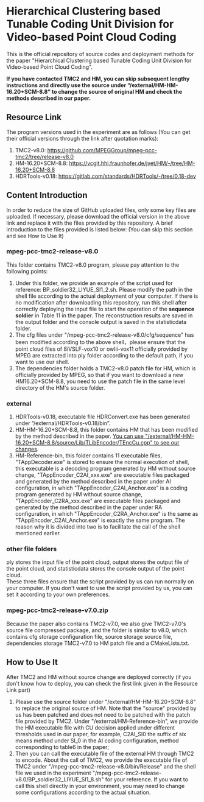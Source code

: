 # Hierarchical Clustering based Tunable Coding Unit Division for Video-based Point Cloud Coding 
This is the official repository of source codes and deployment methods for the paper "Hierarchical Clustering based Tunable Coding Unit Division for Video-based Point Cloud Coding".

<b>If you have contacted TMC2 and HM, you can skip subsequent lengthy instructions and directly use the source under “/external/HM-HM-16.20+SCM-8.8” to change the source of original HM and check the methods described in our paper.</b>

## Resource Link
The program versions used in the experiment are as follows (You can get their official versions through the link after quotation marks): 

1. TMC2-v8.0: https://github.com/MPEGGroup/mpeg-pcc-tmc2/tree/release-v8.0
2. HM-16.20+SCM-8.8: https://vcgit.hhi.fraunhofer.de/jvet/HM/-/tree/HM-16.20+SCM-8.8
3. HDRTools-v0.18: https://gitlab.com/standards/HDRTools/-/tree/0.18-dev

## Content Introduction
In order to reduce the size of GitHub uploaded files, only some key files are uploaded. If necessary, please download the official version in the above link and replace it with the files provided by this repository. A brief introduction to the files provided is listed below: (You can skip this section and see How to Use It)

### mpeg-pcc-tmc2-release-v8.0
This folder contains TMC2-v8.0 program, please pay attention to the following points: 
1. Under this folder, we provide an example of the script used for reference: BP_soldier32_LIYUE_SI1_2.sh. Please modify the path in the shell file according to the actual deployment of your computer. If there is no modification after downloading this repository, run this shell after correctly deploying the input file to start the operation of the <b>sequence soldier</b> in Table 11 in the paper. The reconstruction results are saved in the output folder and the console output is saved in the statisticdata folder.
2. The cfg files under "/mpeg-pcc-tmc2-release-v8.0/cfg/sequence" has been modified according to the above shell，please ensure that the point cloud files of 8iVSLF-vox10 or owlii-vox11 officially provided by MPEG are extracted into ply folder according to the default path, if you want to use our shell.
3. The dependencies folder holds a TMC2-v8.0 patch file for HM, which is officially provided by MPEG, so that if you want to download a new HM16.20+SCM-8.8, you need to use the patch file in the same level directory of the HM's source folder.

### external
1. HDRTools-v0.18, executable file HDRConvert.exe has been generated under “/external/HDRTools-v0.18/bin”.
2. HM-HM-16.20+SCM-8.8, this folder contains HM that has been modified by the method described in the paper. <u>You can use "/external/HM-HM-16.20+SCM-8.8/source/Lib/TLibEncoder/TEncCu.cpp" to see our changes</u>.
3. HM-Reference-bin, this folder contains 11 executable files, "TAppDecoder.exe" is stored to ensure the normal execution of shell, this executable is a decoding program generated by HM without source change, "TAppEncoder_C2AI_xxx.exe" are executable files packaged and generated by the method described in the paper under AI configuration, in which "TAppEncoder_C2AI_Anchor.exe" is a coding program generated by HM without source change, "TAppEncoder_C2RA_xxx.exe" are executable files packaged and generated by the method described in the paper under RA configuration, in which "TAppEncoder_C2RA_Anchor.exe" is the same as "TAppEncoder_C2AI_Anchor.exe" is exactly the same program. The reason why it is divided into two is to facilitate the call of the shell mentioned earlier.

### other file folders
ply stores the input file of the point cloud, output stores the output file of the point cloud, and statisticdata stores the console output of the point cloud. 
<br/>These three files ensure that the script provided by us can run normally on your computer. If you don't want to use the script provided by us, you can set it according to your own preferences.

### mpeg-pcc-tmc2-release-v7.0.zip
Because the paper also contains TMC2-v7.0, we also give TMC2-v7.0's source file compressed package, and the folder is similar to v8.0, which contains cfg storage configuration file, source storage source file, dependencies storage TMC2-v7.0 to HM patch file and a CMakeLists.txt.

## How to Use It
After TMC2 and HM without source change are deployed correctly (if you don't know how to deploy, you can check the first link given in the Resource Link part)
1. Please use the source folder under "/external/HM-HM-16.20+SCM-8.8" to replace the original source of HM. Note that the "source" provided by us has been patched and does not need to be patched with the patch file provided by TMC2. Under "/external/HM-Reference-bin", we provide the HM executable file with CU decision applied under different thresholds used in our paper, for example, C2AI_SI0 the suffix of six means method under SI_0 in the AI coding configuration, method corresponding to table6 in the paper;
2. Then you can call the executable file of the external HM through TMC2 to encode. About the call of TMC2, we provide the executable file of TMC2 under "/mpeg-pcc-tmc2-release-v8.0/bin/Release" and the shell file we used in the experiment "/mpeg-pcc-tmc2-release-v8.0/BP_soldier32_LIYUE_SI1_8.sh" for your reference. If you want to call this shell directly in your environment, you may need to change some configurations according to the actual situation.
